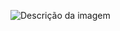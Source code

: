 ![Descrição da imagem]([https://i.imgur.com/x6rMZOg.png](https://wallpapercave.com/wp/wp7432679.jpg)https://wallpapercave.com/wp/wp7432679.jpg)
